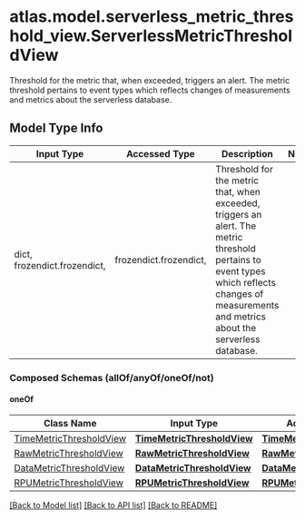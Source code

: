 # atlas.model.serverless_metric_threshold_view.ServerlessMetricThresholdView

Threshold for the metric that, when exceeded, triggers an alert. The metric threshold pertains to event types which reflects changes of measurements and metrics about the serverless database.

## Model Type Info
Input Type | Accessed Type | Description | Notes
------------ | ------------- | ------------- | -------------
dict, frozendict.frozendict,  | frozendict.frozendict,  | Threshold for the metric that, when exceeded, triggers an alert. The metric threshold pertains to event types which reflects changes of measurements and metrics about the serverless database. | 

### Composed Schemas (allOf/anyOf/oneOf/not)
#### oneOf
Class Name | Input Type | Accessed Type | Description | Notes
------------- | ------------- | ------------- | ------------- | -------------
[TimeMetricThresholdView](TimeMetricThresholdView.md) | [**TimeMetricThresholdView**](TimeMetricThresholdView.md) | [**TimeMetricThresholdView**](TimeMetricThresholdView.md) |  | 
[RawMetricThresholdView](RawMetricThresholdView.md) | [**RawMetricThresholdView**](RawMetricThresholdView.md) | [**RawMetricThresholdView**](RawMetricThresholdView.md) |  | 
[DataMetricThresholdView](DataMetricThresholdView.md) | [**DataMetricThresholdView**](DataMetricThresholdView.md) | [**DataMetricThresholdView**](DataMetricThresholdView.md) |  | 
[RPUMetricThresholdView](RPUMetricThresholdView.md) | [**RPUMetricThresholdView**](RPUMetricThresholdView.md) | [**RPUMetricThresholdView**](RPUMetricThresholdView.md) |  | 

[[Back to Model list]](../../README.md#documentation-for-models) [[Back to API list]](../../README.md#documentation-for-api-endpoints) [[Back to README]](../../README.md)

